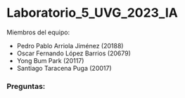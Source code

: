 # Laboratorio_5_UVG_2023_IA

Miembros del equipo:
- Pedro Pablo Arriola Jiménez (20188)
- Oscar Fernando López Barrios (20679)
- Yong Bum Park (20117)
- Santiago Taracena Puga (20017)

### Preguntas: